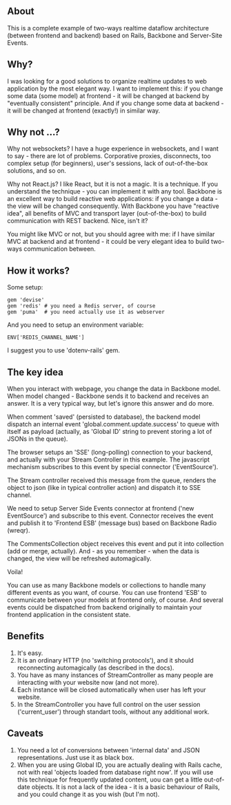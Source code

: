About
-----

This is a complete example of two-ways realtime dataflow architecture (between frontend and backend) based on Rails, Backbone and Server-Site Events.

Why?
----

I was looking for a good solutions to organize realtime updates to web application by the most elegant way. I want to implement this: if you change some data (some model) at frontend - it will be changed at backend by "eventually consistent" principle. And if you change some data at backend - it will be changed at frontend (exactly!) in similar way.

Why not ...?
------------

Why not websockets? I have a huge experience in websockets, and I want to say - there are lot of problems. Corporative proxies, disconnects, too complex setup (for beginners), user's sessions, lack of out-of-the-box solutions, and so on.

Why not React.js? I like React, but it is not a magic. It is a technique. If you understand the technique - you can implement it with any tool. Backbone is an excellent way to build reactive web applications: if you change a data - the view will be changed consequently. With Backbone you have "reactive idea", all benefits of MVC and transport layer (out-of-the-box) to build communication with REST backend. Nice, isn't it?

You might like MVC or not, but you should agree with me: if I have similar MVC at backend and at frontend - it could be very elegant idea to build two-ways communication between.

How it works?
-------------

Some setup:

    gem 'devise'
    gem 'redis' # you need a Redis server, of course
    gem 'puma'  # you need actually use it as webserver

And you need to setup an environment variable:

    ENV['REDIS_CHANNEL_NAME']

I suggest you to use 'dotenv-rails' gem.

The key idea
------------

When you interact with webpage, you change the data in Backbone model. When model changed - Backbone sends it to backend and receives an answer. It is a very typical way, but let's ignore this answer and do more.

When comment 'saved' (persisted to database), the backend model dispatch an internal event 'global.comment.update.success' to queue with itself as payload (actually, as 'Global ID' string to prevent storing a lot of JSONs in the queue).

The browser setups an 'SSE' (long-polling) connection to your backend, and actually with your Stream Controller in this example. The javascript mechanism subscribes to this event by special connector ('EventSource').

The Stream controller received this message from the queue, renders the object to json (like in typical controller action) and dispatch it to SSE channel.

We need to setup Server Side Events connector at frontend ('new EventSource') and subscribe to this event. Connector receives the event and publish it to 'Frontend ESB' (message bus) based on Backbone Radio (wreqr).

The CommentsCollection object receives this event and put it into collection (add or merge, actually). And - as you remember - when the data is changed, the view will be refreshed automagically.

Voila!

You can use as many Backbone models or collections to handle many different events as you want, of course. You can use frontend 'ESB' to communicate between your models at frontend only, of course. And several events could be dispatched from backend originally to maintain your frontend application in the consistent state.

Benefits
--------

1. It's easy.
2. It is an ordinary HTTP (no 'switching protocols'), and it should reconnecting automagically (as described in the docs).
3. You have as many instances of StreamController as many people are interacting with your website now (and not more).
4. Each instance will be closed automatically when user has left your website.
5. In the StreamController you have full control on the user session ('current_user') through standart tools, without any additional work.

Caveats
-------

1. You need a lot of conversions between 'internal data' and JSON representations. Just use it as black box.
2. When you are using Global ID, you are actually dealing with Rails cache, not with real 'objects loaded from database right now'. If you will use this technique for frequently updated content, uou can get a little out-of-date objects. It is not a lack of the idea - it is a basic behaviour of Rails, and you could change it as you wish (but I'm not).
